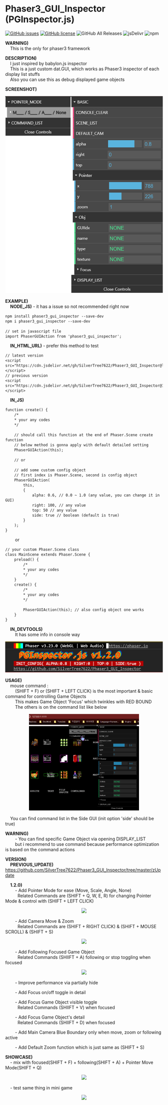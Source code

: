 
# Phaser3_GUI_Inspector (PGInspector.js)

[![GitHub issues](https://img.shields.io/github/issues/SilverTree7622/Phaser3_GUI_Inspector)](https://github.com/SilverTree7622/Phaser3_GUI_Inspector/issues)
[![GitHub license](https://img.shields.io/github/license/SilverTree7622/Phaser3_GUI_Inspector)](https://github.com/SilverTree7622/Phaser3_GUI_Inspector/blob/master/LICENSE.md)
![GitHub All Releases](https://img.shields.io/github/downloads/SilverTree7622/Phaser3_GUI_Inspector/total)
![jsDelivr](https://img.shields.io/jsdelivr/gh/hm/SilverTree7622/Phaser3_GUI_Inspector)
![npm](https://img.shields.io/npm/dy/phaser3_gui_inspector?label=npm)

**WARNING)**\
&nbsp;&nbsp;&nbsp;&nbsp;This is the only for phaser3 framework

**DESCRIPTION)**\
&nbsp;&nbsp;&nbsp;&nbsp;I just inspired by babylon.js inspector\
&nbsp;&nbsp;&nbsp;&nbsp;This is a just custom dat.GUI, which works as Phaser3 inspector of each display list stuffs \
&nbsp;&nbsp;&nbsp;&nbsp;Also you can use this as debug displayed game objects

**SCREENSHOT)**
<p align="center">
  <img src="./zReadmeSrc/v120/titleCapture.PNG">
</p>

**EXAMPLE)**\
&nbsp;&nbsp;&nbsp;&nbsp;**NODE_JS)** - it has a issue so not recommended right now
	
	npm install phaser3_gui_inspector --save-dev
	npm i phaser3_gui_inspector --save-dev
	
	// set in javascript file
	import PhaserGUIAction from 'phaser3_gui_inspector';
	
&nbsp;&nbsp;&nbsp;&nbsp;**IN_HTML_URL)** - prefer this method to test
	
	// latest version
	<script src="https://cdn.jsdelivr.net/gh/SilverTree7622/Phaser3_GUI_Inspector@latest/dist/PGInspector.js"></script>
	// previous version
	<script src="https://cdn.jsdelivr.net/gh/SilverTree7622/Phaser3_GUI_Inspector@1.1.1/dist/PGInspector.js"></script>


&nbsp;&nbsp;&nbsp;&nbsp;**IN_JS)**

	function create() {
		/*
		* your any codes
		*/
		
		// should call this function at the end of Phaser.Scene create function
		// below method is gonna apply with default detailed setting
		PhaserGUIAction(this);
		
		// or
		
		// add some custom config object
		// first index is Phaser.Scene, second is config object
		PhaserGUIAction(
			this,
			{
				alpha: 0.6, // 0.0 ~ 1.0 (any value, you can change it in GUI)
				right: 100, // any value
				top: 50 // any value
				side: true // boolean (default is true)
			}
		);
	}

&nbsp;&nbsp;&nbsp;&nbsp;&nbsp;&nbsp;&nbsp;&nbsp;or

	// your custom Phaser.Scene class
	class MainScene extends Phaser.Scene {
		preload() {
			/*
			* your any codes
			*/
		}
		create() {
			/*
			* your any codes
			*/
			
			PhaserGUIAction(this); // also config object one works
		}
	}


&nbsp;&nbsp;&nbsp;&nbsp;**IN_DEVTOOLS)**\
&nbsp;&nbsp;&nbsp;&nbsp;&nbsp;&nbsp;&nbsp;&nbsp;It has some info in console way
	
<p align="center">
  <img src="./zReadmeSrc/v120/devtoolsCapture.PNG">
</p>

**USAGE)**\
&nbsp;&nbsp;&nbsp;&nbsp;mouse command : \
&nbsp;&nbsp;&nbsp;&nbsp;&nbsp;&nbsp;&nbsp;&nbsp;(SHIFT + F) or (SHIFT + LEFT CLICK) is the most important & basic command for controlling Game Objects\
&nbsp;&nbsp;&nbsp;&nbsp;&nbsp;&nbsp;&nbsp;&nbsp;This makes Game Object 'Focus' which twinkles with RED BOUND\
&nbsp;&nbsp;&nbsp;&nbsp;&nbsp;&nbsp;&nbsp;&nbsp;The others is on the command list like below

<p align="center">
	<img src="./zReadmeSrc/v120/cmdsCapture.gif" width="70%">
</p>

&nbsp;&nbsp;&nbsp;&nbsp;You can find command list in the Side GUI (init option 'side' should be true)


**WARNING)**\
&nbsp;&nbsp;&nbsp;&nbsp;&nbsp;&nbsp;&nbsp;&nbsp;- You can find specific Game Object via opening DISPLAY_LIST\
&nbsp;&nbsp;&nbsp;&nbsp;&nbsp;&nbsp;&nbsp;&nbsp;but i recommend to use command because performance optimization is based on the command actions


**VERSION)**\
&nbsp;&nbsp;&nbsp;&nbsp;**PREVIOUS_UPDATE)** https://github.com/SilverTree7622/Phaser3_GUI_Inspector/tree/master/zUpdate

&nbsp;&nbsp;&nbsp;&nbsp;**1.2.0)**\
&nbsp;&nbsp;&nbsp;&nbsp;&nbsp;&nbsp;&nbsp;&nbsp;- Add Pointer Mode for ease (Move, Scale, Angle, None)\
&nbsp;&nbsp;&nbsp;&nbsp;&nbsp;&nbsp;&nbsp;&nbsp;&nbsp;&nbsp;Related Commands are (SHIFT + Q, W, E, R) for changing Pointer Mode & control with (SHIFT + LEFT CLICK)

<p align="center">
	<img src="./zReadmeSrc/v120/pointerModeCapture.gif" width="70%">
</p>

&nbsp;&nbsp;&nbsp;&nbsp;&nbsp;&nbsp;&nbsp;&nbsp;- Add Camera Move & Zoom\
&nbsp;&nbsp;&nbsp;&nbsp;&nbsp;&nbsp;&nbsp;&nbsp;&nbsp;&nbsp;Related Commands are (SHIFT + RIGHT CLICK) & (SHIFT + MOUSE SCROLL) & (SHIFT + S)

<p align="center">
	<img src="./zReadmeSrc/v120/camerDebugCapture.gif" width="70%">
</p>

&nbsp;&nbsp;&nbsp;&nbsp;&nbsp;&nbsp;&nbsp;&nbsp;- Add Following Focused Game Object\
&nbsp;&nbsp;&nbsp;&nbsp;&nbsp;&nbsp;&nbsp;&nbsp;&nbsp;&nbsp;Related Commands (SHIIFT + A) following or stop toggling when focused

<p align="center">
	<img src="./zReadmeSrc/v120/followingCapture.gif" width="70%">
</p>


&nbsp;&nbsp;&nbsp;&nbsp;&nbsp;&nbsp;&nbsp;&nbsp;- Improve performance via partially hide

&nbsp;&nbsp;&nbsp;&nbsp;&nbsp;&nbsp;&nbsp;&nbsp;- Add Focus on/off toggle in detail

&nbsp;&nbsp;&nbsp;&nbsp;&nbsp;&nbsp;&nbsp;&nbsp;- Add Focus Game Object visible toggle\
&nbsp;&nbsp;&nbsp;&nbsp;&nbsp;&nbsp;&nbsp;&nbsp;&nbsp;&nbsp;Related Commands (SHIIFT + V) when focused

&nbsp;&nbsp;&nbsp;&nbsp;&nbsp;&nbsp;&nbsp;&nbsp;- Add Focus Game Object's detail\
&nbsp;&nbsp;&nbsp;&nbsp;&nbsp;&nbsp;&nbsp;&nbsp;&nbsp;&nbsp;Related Commands (SHIIFT + D) when focused

&nbsp;&nbsp;&nbsp;&nbsp;&nbsp;&nbsp;&nbsp;&nbsp;- Add Main Camera Blue Boundary only when move, zoom or following active

&nbsp;&nbsp;&nbsp;&nbsp;&nbsp;&nbsp;&nbsp;&nbsp;- Add Default Zoom function which is just same as (SHIFT + S)


**SHOWCASE)**\
&nbsp;&nbsp;&nbsp;&nbsp;- mix with focused(SHIFT + F) + following(SHIFT + A) + Pointer Move Mode(SHIFT + Q)

<p align="center">
	<img src="./zReadmeSrc/v120/showcase1.gif" width="70%">
</p>


&nbsp;&nbsp;&nbsp;&nbsp;- test same thing in mini game

<p align="center">
	<img src="./zReadmeSrc/v120/inGameTestCapture.gif" width="70%">
</p>




